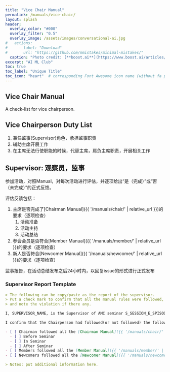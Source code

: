 ```yaml
---
title: "Vice Chair Manual"
permalink: /manuals/vice-chair/
layout: splash
header:
  overlay_color: "#000"
  overlay_filter: "0.5"
  overlay_image: /assets/images/conversational-ai.jpg
#   actions:
#     - label: "Download"
#       url: "https://github.com/mmistakes/minimal-mistakes/"
  caption: "Photo credit: [**boost.ai**](https://www.boost.ai/articles/2018/10/17/six-ways-conversational-ai-will-enhance-your-company)"
excerpt: "AI ML Club"
toc: true
toc_label: "Unique Title"
toc_icon: "heart"  # corresponding Font Awesome icon name (without fa prefix)
---
```


## Vice Chair Manual

A check-list for vice chairperson.

## Vice Chairperson Duty List

1. 兼任监事(Supervisor)角色，承担监事职责
1. 辅助主席开展工作
1. 在主席无法行使职能的时候，代替主席，肩负主席职责，开展相关工作

## Supervisor: 观察员，监事

参加活动，对照Manual，对每次活动进行评估，并逐项给出“是（完成）”或“否（未完成）”的正式反馈。

评估反馈包括：

1. 主席是否完成了[Chairman Manual]({{ '/manuals/chair/' | relative_url }})的要求（逐项检查）
    1. 活动准备
    1. 活动主持
    1. 活动总结
1. 参会会员是否符合[Member Manual]({{ '/manuals/member/' | relative_url }})的要求（逐项检查）
1. 新人是否符合[Newcomer Manual]({{ '/manuals/newcomer/' | relative_url }})的要求（逐项检查）

监事报告，在活动总结发布之后24小时内，以回复issue的形式进行正式发布

### Supervisor Report Template

```markdown
> The following can be copy/paste as the report of the supervisor.
> Put a check mark to confirm that all the manual rules were followed,
> and note the violation if there any.

I, SUPERVISOR_NAME, is the Supervisor of AMC seminar S_SESSION_E_SPISODE.

I confirm that the Chairperson had followed(or not followed) the following steps in this seminar:

- [ ] Chairman followed all the [Chairman Manual]({{ '/manuals/chair/' | relative_url }}) requirements
  - [ ] Before Seminar
  - [ ] In Seminar
  - [ ] After Seminar
- [ ] Members followed all the [Member Manual]({{ '/manuals/member/' | relative_url }}) requirements
- [ ] Newcomers followed all the [Newcomer Manual]({{ '/manuals/newcomer/' | relative_url }}) requirements

> Notes: put additional information here.
```
